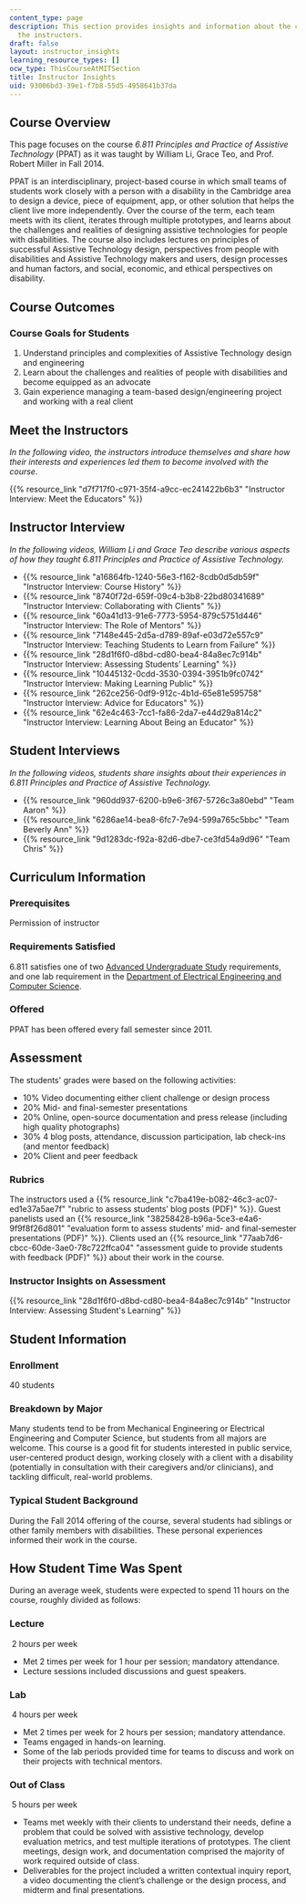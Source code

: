 ```yaml
---
content_type: page
description: This section provides insights and information about the course from
  the instructors.
draft: false
layout: instructor_insights
learning_resource_types: []
ocw_type: ThisCourseAtMITSection
title: Instructor Insights
uid: 93006bd3-39e1-f7b8-55d5-4958641b37da
---
```

## Course Overview

This page focuses on the course *6.811 Principles and Practice of Assistive Technology* (PPAT) as it was taught by William Li, Grace Teo, and Prof. Robert Miller in Fall 2014.

PPAT is an interdisciplinary, project-based course in which small teams of students work closely with a person with a disability in the Cambridge area to design a device, piece of equipment, app, or other solution that helps the client live more independently. Over the course of the term, each team meets with its client, iterates through multiple prototypes, and learns about the challenges and realities of designing assistive technologies for people with disabilities. The course also includes lectures on principles of successful Assistive Technology design, perspectives from people with disabilities and Assistive Technology makers and users, design processes and human factors, and social, economic, and ethical perspectives on disability.

## Course Outcomes

### Course Goals for Students

1. Understand principles and complexities of Assistive Technology design and engineering
2. Learn about the challenges and realities of people with disabilities and become equipped as an advocate
3. Gain experience managing a team-based design/engineering project and working with a real client

## Meet the Instructors

*In the following video, the instructors introduce themselves and share how their interests and experiences led them to become involved with the course.*

{{% resource_link "d7f717f0-c971-35f4-a9cc-ec241422b6b3" "Instructor Interview: Meet the Educators" %}}

## Instructor Interview

*In the following videos, William Li and Grace Teo describe various aspects of how they taught 6.811 Principles and Practice of Assistive Technology.*

- {{% resource_link "a16864fb-1240-56e3-f162-8cdb0d5db59f" "Instructor Interview: Course History" %}}
- {{% resource_link "8740f72d-659f-09c4-b3b8-22bd80341689" "Instructor Interview: Collaborating with Clients" %}}
- {{% resource_link "60a41d13-91e6-7773-5954-879c5751d446" "Instructor Interview: The Role of Mentors" %}}
- {{% resource_link "7148e445-2d5a-d789-89af-e03d72e557c9" "Instructor Interview: Teaching Students to Learn from Failure" %}}
- {{% resource_link "28d1f6f0-d8bd-cd80-bea4-84a8ec7c914b" "Instructor Interview: Assessing Students’ Learning" %}}
- {{% resource_link "10445132-0cdd-3530-0394-3951b9fc0742" "Instructor Interview: Making Learning Public" %}}
- {{% resource_link "262ce256-0df9-912c-4b1d-65e81e595758" "Instructor Interview: Advice for Educators" %}}
- {{% resource_link "62e4c463-7cc1-fa86-2da7-e44d29a814c2" "Instructor Interview: Learning About Being an Educator" %}}

## Student Interviews

*In the following videos, students share insights about their experiences in 6.811 Principles and Practice of Assistive Technology.*

- {{% resource_link "960dd937-6200-b9e6-3f67-5726c3a80ebd" "Team Aaron" %}}
- {{% resource_link "6286ae14-bea8-6fc7-7e94-599a765c5bbc" "Team Beverly Ann" %}}
- {{% resource_link "9d1283dc-f92a-82d6-dbe7-ce3fd54a9d96" "Team Chris" %}}

## Curriculum Information

### Prerequisites

Permission of instructor

### Requirements Satisfied

6.811 satisfies one of two [Advanced Undergraduate Study](https://catalog.mit.edu/degree-charts/eecs-subject-groupings/#advancetext) requirements, and one lab requirement in the [Department of Electrical Engineering and Computer Science](http://www.eecs.mit.edu/).

### Offered

PPAT has been offered every fall semester since 2011.

## Assessment

The students' grades were based on the following activities:

- 10% Video documenting either client challenge or design process
- 20% Mid- and final-semester presentations
- 20% Online, open-source documentation and press release (including high quality photographs)
- 30% 4 blog posts, attendance, discussion participation, lab check-ins (and mentor feedback)
- 20% Client and peer feedback

### Rubrics

The instructors used a {{% resource_link "c7ba419e-b082-46c3-ac07-ed1e37a5ae7f" "rubric to assess students’ blog posts (PDF)" %}}. Guest panelists used an {{% resource_link "38258428-b96a-5ce3-e4a6-9f9f8f26d801" "evaluation form to assess students’ mid- and final-semester presentations (PDF)" %}}. Clients used an {{% resource_link "77aab7d6-cbcc-60de-3ae0-78c722ffca04" "assessment guide to provide students with feedback (PDF)" %}} about their work in the course.

### Instructor Insights on Assessment

{{% resource_link "28d1f6f0-d8bd-cd80-bea4-84a8ec7c914b" "Instructor Interview: Assessing Student's Learning" %}}

## Student Information

### Enrollment

40 students

### Breakdown by Major

Many students tend to be from Mechanical Engineering or Electrical Engineering and Computer Science, but students from all majors are welcome. This course is a good fit for students interested in public service, user-centered product design, working closely with a client with a disability (potentially in consultation with their caregivers and/or clinicians), and tackling difficult, real-world problems.

### Typical Student Background

During the Fall 2014 offering of the course, several students had siblings or other family members with disabilities. These personal experiences informed their work in the course.

## How Student Time Was Spent

During an average week, students were expected to spend 11 hours on the course, roughly divided as follows:

### Lecture

 2 hours per week

- Met 2 times per week for 1 hour per session; mandatory attendance.
- Lecture sessions included discussions and guest speakers. 

### Lab

 4 hours per week

- Met 2 times per week for 2 hours per session; mandatory attendance.
- Teams engaged in hands-on learning.
- Some of the lab periods provided time for teams to discuss and work on their projects with technical mentors.

### Out of Class

 5 hours per week

- Teams met weekly with their clients to understand their needs, define a problem that could be solved with assistive technology, develop evaluation metrics, and test multiple iterations of prototypes. The client meetings, design work, and documentation comprised the majority of work required outside of class.
- Deliverables for the project included a written contextual inquiry report, a video documenting the client’s challenge or the design process, and midterm and final presentations.